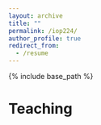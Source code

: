 ```yaml
---
layout: archive
title: ""
permalink: /iop224/
author_profile: true
redirect_from:
  - /resume
---
```


{% include base_path %}


Teaching
======



